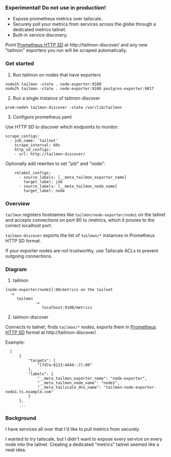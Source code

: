 ### Experimental!  Do not use in production!

- Expose prometheus metrics over tailscale.
- Securely poll your metrics from services across the globe through a dedicated metrics tailnet.
- Built-in service discovery.

Point [Prometheus HTTP SD](https://prometheus.io/docs/prometheus/latest/http_sd/) at http://tailmon-discover/
and any new "tailmon" exporters you run will be scraped automatically.

### Get started

1. Run tailmon on nodes that have exporters

  ```
  node1% tailmon -state . node-exporter:9100
  node2% tailmon -state . node-exporter:9100 postgres-exporter:9817
  ```

2. Run a single instance of tailmon-discover

  ```
  prom-node% tailmon-discover -state /var/lib/tailmon
  ```

3. Configure prometheus.yaml

Use HTTP SD to discover which endpoints to monitor:

```
scrape_configs:
  - job_name: 'tailnet'
    scrape_interval: 60s
    http_sd_configs:
    - url: http://tailmon-discover/
```

Optionally add rewrites to set "job" and "node":

```
    relabel_configs:
      - source_labels: [__meta_tailmon_exporter_name]
        target_label: job
      - source_labels: [__meta_tailmon_node_name]
        target_label: node
```

### Overview

`tailmon` registers hostnames like `tailmon/node-exporter/node1`
  on the tailnet and accepts connections on port 80 to /metrics,
  which it proxies to the correct localhost port.

`tailmon-discover` exports the list of `tailmon/*`
  instances in Prometheus HTTP SD format.

If your exporter nodes are not trustworthy, use Tailscale ACLs to prevent outgoing connections.

### Diagram

1. tailmon

  ```
  [node-exporter/node1]:80/metrics on the tailnet
    ->
       tailmon
               ->
                  localhost:9100/metrics
  ```

2. tailmon-discover

  Connects to tailnet, finds `tailmon/*` nodes, exports them
  in [Prometheus HTTP SD](https://prometheus.io/docs/prometheus/latest/http_sd/) format at http://tailmon-discover/

  Example:
  ```
    [
        {
            "targets": [
                "[fd7a:0123:4444::7]:80"
            ],
            "labels": {
                "__meta_tailmon_exporter_name": "node-exporter",
                "__meta_tailmon_node_name": "node1",
                "__meta_tailscale_dns_name": "tailmon-node-exporter-node1.ts.example.com"
            }
        },
        ...
  ```

### Background

I have services all over that I'd like to pull metrics from securely.

I wanted to try tailscale, but I didn't want to expose every
service on every node into the tailnet.  Creating a dedicated
"metrics" tailnet seemed like a neat idea.
